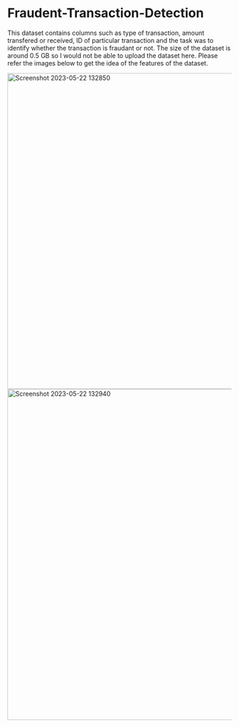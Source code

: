 # Fraudent-Transaction-Detection
This dataset contains columns such as type of transaction, amount transfered or received, ID of particular transaction and the task was to identify whether the transaction is fraudant or not. The size of the dataset is around 0.5 GB so I would not be able to upload the dataset here. Please refer the images below to get the idea of the features of the dataset.



<img width="709" alt="Screenshot 2023-05-22 132850" src="https://github.com/saurabhNB7/Fraudent-Transaction-Detection/assets/109843072/2d4ab0e1-4b12-4ac3-8dc4-b29a2c1c69d7">




<img width="743" alt="Screenshot 2023-05-22 132940" src="https://github.com/saurabhNB7/Fraudent-Transaction-Detection/assets/109843072/fce5aec0-00cb-4953-816d-349d99c8048d">

